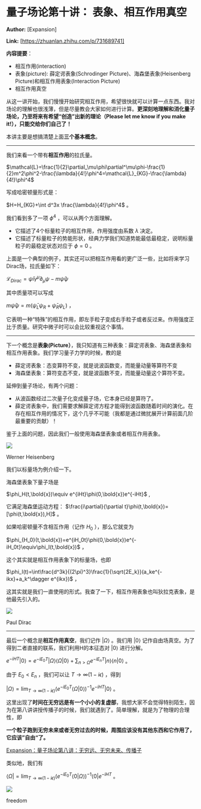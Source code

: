 # 量子场论第十讲： 表象、相互作用真空

 **Author:** [Expansion]

 **Link:** [https://zhuanlan.zhihu.com/p/731689741]



**内容提要**：

* 相互作用(interaction)
* 表象(picture): 薛定谔表象(Schrodinger Picture)、海森堡表象(Heisenberg Picture)和相互作用表象(Interaction Picture)
* 相互作用真空

从这一讲开始，我们慢慢开始研究相互作用，希望很快就可以计算一点东西。我对场论的理解也很浅薄，但是尽量教会大家如何进行计算。**更深刻地理解和消化量子场论，乃至将来有希望“创造”出新的理论（Please let me know if you make it!），只能交给你们自己了！**

本讲主要是想搞清楚上面**三个基本概念**。

---

我们来看一个带有**相互作用**的拉氏量。

$\mathcal{L}=\frac{1}{2}\partial_\mu\phi\partial^\mu\phi-\frac{1}{2}m^2\phi^2-\frac{\lambda}{4!}\phi^4=\mathcal{L}_{KG}-\frac{\lambda}{4!}\phi^4$

写成哈密顿量形式是：

$H=H_{KG}+\int d^3x \frac{\lambda}{4!}\phi^4$ 。

我们看到多了一项 $\phi^4$ ，可以从两个方面理解。

* 它描述了4个标量粒子的相互作用，作用强度由系数 $\lambda$ 决定。
* 它描述了标量粒子的势能形状，经典力学我们知道势能最低最稳定，说明标量粒子的最稳定状态对应于 $\phi=0$ 。

上面是一个典型的例子，其实还可以把相互作用看的更广泛一些，比如将来学习Dirac场，拉氏量如下：

$\mathcal{L}_{Dirac}=\bar\psi i\gamma^\mu\partial_\mu \psi-m\bar{\psi}\psi$

其中质量项可以写成

$m\bar{\psi}\psi=m(\bar{\psi}_L\psi_R+\bar{\psi}_R\psi_L)$ ，

它表明一种“特殊”的相互作用，即左手粒子变成右手粒子或者反过来。作用强度正比于质量。研究中微子时可以会比较重视这个事情。

---

下一个概念是**表象(Picture）**，我只知道有三种表象：薛定谔表象、海森堡表象和相互作用表象。我们学习量子力学的时候，教的是

* 薛定谔表象：态变算符不变，就是说波函数变，而能量动量等算符不变
* 海森堡表象：算符变态不变，就是波函数不变，而能量动量这个算符不变。

延伸到量子场论，有两个问题：

* 从波函数经过二次量子化变成量子场，它本身已经是算符了。
* 薛定谔表象中，我们需要求解薛定谔方程才能得到波函数随着时间的演化。在存在相互作用的情况下，这个几乎不可能（我都是通过微扰展开计算前面几阶最重要的贡献）！

鉴于上面的问题，因此我们一般使用海森堡表象或者相互作用表象。

![]((20240928)量子场论第十讲_表象相互作用真空_Expansion/v2-d8e93575af064023eb1cadab46123717_1440w.jpg)  

Werner Heisenberg

  
  

我们以标量场为例介绍一下。

海森堡表象下量子场是

$\phi_H(t,\bold{x})\equiv e^{iHt}\phi(0,\bold{x})e^{-iHt}$ ,

它满足海森堡运动方程： $\frac{i\partial}{\partial t}\phi(t,\bold{x})=[\phi(t,\bold{x}),H]$ 。

如果哈密顿量不含相互作用（记作 $H_0$ ），那么它就变为

$\phi_{H_0}(t,\bold{x})=e^{iH_0t}\phi(0,\bold{x})e^{-iH_0t}\equiv\phi_I(t,\bold{x})$ ，

这个其实就是相互作用表象下的标量场，也即

$\phi_I(t)=\int\frac{d^3k}{(2\pi)^3}\frac{1}{\sqrt{2E_k}}(a_ke^{-ikx}+a_k^\dagger e^{ikx})$ ，

这其实就是我们一直使用的形式。我查了一下，相互作用表象也叫狄拉克表象，是他最先引入的。

![]((20240928)量子场论第十讲_表象相互作用真空_Expansion/v2-8b6ce2f1701624d713a0bcb57df272af_1440w.jpg)  

Paul Dirac

  
  

---

最后一个概念是**相互作用真空**，我们记作 $|\Omega\rangle$ 。我们用 $|0\rangle$ 记作自由场真空。为了得到二者直接的联系，我们利用H的本征态对 $|0\rangle$ 进行分解。

$e^{-iHT}|0\rangle=e^{-iE_0T}|\Omega\rangle\langle\Omega|0\rangle+\sum_{n>\Omega}e^{-iE_nT}|n\rangle\langle n|0\rangle$ 。

由于 $E_0<E_n$ ，我们可以让 $T \to \infty(1-i\epsilon)$ ，得到

$|\Omega\rangle=\lim_{T\to\infty(1-i\epsilon)}(e^{-iE_0T}\langle\Omega|0\rangle)^{-1}e^{-iHT}|0\rangle$ 。

这里出现了**时间在无穷远是有一个小小的复虚部**，我想大家不会觉得特别陌生，因为在第八讲讲授传播子的时候，我们就遇到了。简单理解，就是为了物理的合理性，即

**一个粒子跑到无穷未来或者无穷过去的时候，周围应该没有其他东西和它作用了，它应该”自由“了。**

[Expansion：量子场论第八讲：无穷远、无穷未来、传播子](https://zhuanlan.zhihu.com/p/721510859)

类似地，我们有

$\langle\Omega|=\lim_{T\to\infty(1-i\epsilon)}(e^{-iE_0T}\langle0|\Omega\rangle)^{-1}\langle 0| e^{-iHT}$ 。

![]((20240928)量子场论第十讲_表象相互作用真空_Expansion/v2-be86db62133d36537e27d5221c8dadce_1440w.jpg)  

freedom

  
  

